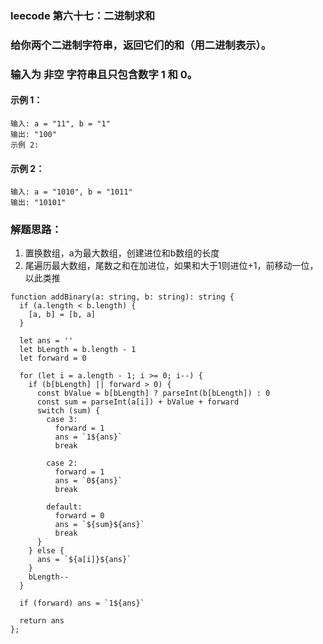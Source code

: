 ### leecode 第六十七：二进制求和
### 给你两个二进制字符串，返回它们的和（用二进制表示）。
### 输入为 非空 字符串且只包含数字 1 和 0。
#### 示例 1：
```
输入: a = "11", b = "1"
输出: "100"
示例 2:
```
#### 示例 2：
```
输入: a = "1010", b = "1011"
输出: "10101"
```
### 解题思路：
1. 置换数组，a为最大数组，创建进位和b数组的长度
2. 尾遍历最大数组，尾数之和在加进位，如果和大于1则进位+1，前移动一位，以此类推
```
function addBinary(a: string, b: string): string {
  if (a.length < b.length) {
    [a, b] = [b, a]
  }

  let ans = ''
  let bLength = b.length - 1
  let forward = 0

  for (let i = a.length - 1; i >= 0; i--) {
    if (b[bLength] || forward > 0) {
      const bValue = b[bLength] ? parseInt(b[bLength]) : 0
      const sum = parseInt(a[i]) + bValue + forward
      switch (sum) {
        case 3:
          forward = 1
          ans = `1${ans}`
          break

        case 2:
          forward = 1
          ans = `0${ans}`
          break

        default:
          forward = 0
          ans = `${sum}${ans}`
          break
      }
    } else {
      ans = `${a[i]}${ans}`
    }
    bLength--
  }

  if (forward) ans = `1${ans}`

  return ans
};
```